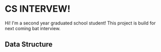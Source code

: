 # CS INTERVEW!

Hi! I'm a second year graduated school student! This project is build for next coming bat interview.




## Data Structure
